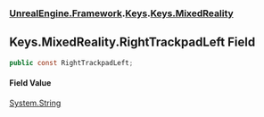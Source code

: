 ### [UnrealEngine.Framework](./UnrealEngine-Framework.md 'UnrealEngine.Framework').[Keys](./Keys.md 'UnrealEngine.Framework.Keys').[Keys.MixedReality](./Keys-MixedReality.md 'UnrealEngine.Framework.Keys.MixedReality')
## Keys.MixedReality.RightTrackpadLeft Field
  
```csharp
public const RightTrackpadLeft;
```
#### Field Value
[System.String](https://docs.microsoft.com/en-us/dotnet/api/System.String 'System.String')  
